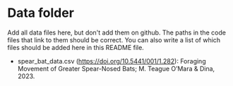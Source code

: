 # Data folder
Add all data files here, but don't add them on github. The paths in the code files that link to them should be correct. 
You can also write a list of which files should be added here in this README file.

- spear_bat_data.csv (https://doi.org/10.5441/001/1.282): Foraging Movement of Greater Spear-Nosed Bats; M. Teague O’Mara & Dina, 2023. 

